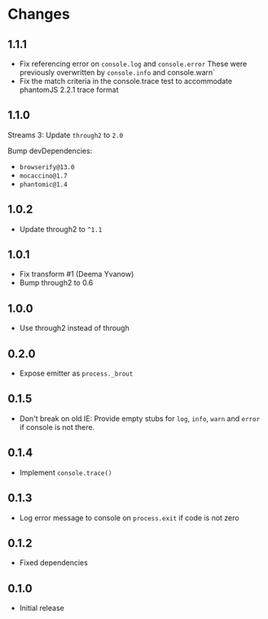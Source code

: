 # Changes

## 1.1.1

- Fix referencing error on `console.log` and `console.error`
  These were previously overwritten by `console.info` and console.warn`
- Fix the match criteria in the console.trace test to accommodate
  phantomJS 2.2.1 trace format

## 1.1.0

Streams 3: Update `through2` to `2.0`

Bump devDependencies:

- `browserify@13.0`
- `mocaccino@1.7`
- `phantomic@1.4`

## 1.0.2

- Update through2 to `^1.1`

## 1.0.1

- Fix transform #1 (Deema Yvanow)
- Bump through2 to 0.6

## 1.0.0

- Use through2 instead of through

## 0.2.0

- Expose emitter as `process._brout`

## 0.1.5

- Don't break on old IE: Provide empty stubs for `log`, `info`, `warn` and
  `error` if console is not there.

## 0.1.4

- Implement `console.trace()`

## 0.1.3

- Log error message to console on `process.exit` if code is not zero

## 0.1.2

- Fixed dependencies

## 0.1.0

- Initial release
